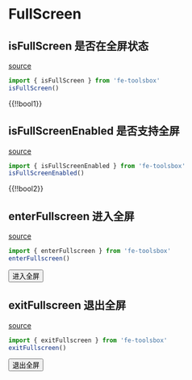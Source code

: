 <script setup>
import {onMounted,ref} from 'vue'
import { isFullScreen,isFullScreenEnabled, enterFullscreen, exitFullscreen } from 'fe-toolsbox'
const bool1 = ref(false)
const bool2 = ref(false)
const click1 = ()=>{enterFullscreen()}
const click2 = ()=>{exitFullscreen()}
onMounted(() => {
  bool1.value  = isFullScreen()
  bool2.value  = isFullScreenEnabled()
})
</script>

# FullScreen

## isFullScreen 是否在全屏状态

[source](https://github.com/chenym1992/toolsbox/blob/main/src/dom/index.ts#L7)

```ts
import { isFullScreen } from 'fe-toolsbox'
isFullScreen()
```

<div class="demo">
  {{!!bool1}}
</div>

## isFullScreenEnabled 是否支持全屏

[source](https://github.com/chenym1992/toolsbox/blob/main/src/dom/index.ts#L20)

```ts
import { isFullScreenEnabled } from 'fe-toolsbox'
isFullScreenEnabled()
```

<div class="demo">
  {{!!bool2}}
</div>

## enterFullscreen 进入全屏

[source](https://github.com/chenym1992/toolsbox/blob/main/src/dom/index.ts#L35)

```ts
import { enterFullscreen } from 'fe-toolsbox'
enterFullscreen()
```

<div class="demo">
  <button @click="click1">进入全屏</button>
</div>

## exitFullscreen 退出全屏

[source](https://github.com/chenym1992/toolsbox/blob/main/src/dom/index.ts#L53)

```ts
import { exitFullscreen } from 'fe-toolsbox'
exitFullscreen()
```

<div class="demo">
  <button @click="click2">退出全屏</button>
</div>
